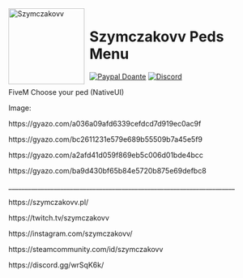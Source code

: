 <img width="150" height="150" align="left" style="float: left; margin: 0 10px 0 0;" alt="Szymczakovv" src="https://i.imgur.com/42AnCgD.jpg">  

# Szymczakovv Peds Menu
[![Paypal Doante](https://img.shields.io/badge/paypal-donate-blue.svg)](https://www.paypal.me/oplatyprimerp)
[![Discord](https://discordapp.com/api/guilds/252317073814978561/embed.png)](https://discord.gg/wrSqK6k)

 FiveM Choose your ped (NativeUI)

Image:
<p></p>
https://gyazo.com/a036a09afd6339cefdcd7d919ec0ac9f
<p></p>
https://gyazo.com/bc2611231e579e689b55509b7a45e5f9
<p></p>
https://gyazo.com/a2afd41d059f869eb5c006d01bde4bcc
<p></p>
https://gyazo.com/ba9d430bf65b84e5720b875e69defbc8
<p></p>
______________________________________________________________________
<p></p>
https://szymczakovv.pl/
<p></p>
https://twitch.tv/szymczakovv
<p></p>
https://instagram.com/szymczakovv/
<p></p>
https://steamcommunity.com/id/szymczakovv
<p></p>
https://discord.gg/wrSqK6k/
